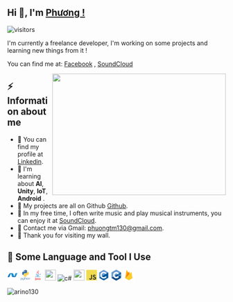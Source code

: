 <h2>Hi 👋, I'm <a href="https://www.facebook.com/PhuongMinh130/">Phương !</a></h2>
<p><img src="https://visitor-badge.glitch.me/badge?page_id=arino130.arino130" alt="visitors"></p>
<p></strong> I'm currently a freelance developer, I'm working on some projects and learning new things from it !</p>
<p>You can find me at:
        <a href="https://www.facebook.com/PhuongMinh130/">Facebook</a>
        <a href="#">,</a>
        <a href="https://soundcloud.com/arist-581732658">SoundCloud</a>  
</p>
<img align="right" src="https://cdn.dribbble.com/users/1059583/screenshots/4171367/coding-freak.gif" width="400px" height="280px"/>
<h2>⚡️ Information about me</h2>
<ul>
    <li>🔭 You can find my profile at <a href="https://www.linkedin.com/in/minh-ph%C6%B0%C6%A1ng-205154298/">Linkedin</a>.</li>
    <li>📙 I'm learning about <strong>AI</strong>, <strong>Unity</strong>, <strong>IoT</strong>, <strong>Android</strong> .</li>
    <li>🧐 My projects are all on Github <a href="https://github.com/arino130">Github</a>.</li>
    <li>📝 In my free time, I often write music and play musical instruments, you can enjoy it at <a href="https://soundcloud.com/arist-581732658">SoundCloud</a>.</li>
    <li>📧 Contact me via Gmail: <a href="phuongtm130@gmail.com">phuongtm130@gmail.com</a>.</li>
    <li>🎉 Thank you for visiting my wall.</li>
</ul>
<h2>🚀 Some Language and Tool I Use </h2>
<p align="left">
    <img src="https://raw.githubusercontent.com/devicons/devicon/master/icons/dot-net/dot-net-original.svg" width="25" height="25" />
    <img src="https://raw.githubusercontent.com/devicons/devicon/master/icons/python/python-original-wordmark.svg" width="25" height="25" />
    <img src="https://raw.githubusercontent.com/devicons/devicon/master/icons/java/java-original-wordmark.svg" width="25" height="25" />
    <img src="https://cdn.icon-icons.com/icons2/2699/PNG/512/arduino_logo_icon_170518.png" width="25" height="25" />
    <img src="https://i.pinimg.com/originals/79/18/66/791866447147ee53f4e65dffdf90d12b.png" alt="c#" width="25" height="25" />
    <img src="https://www.kindpng.com/picc/m/21-215460_microsoft-sql-server-logo-png-microsoft-sql-server.png" width="25" height="25" />
    <img src="https://raw.githubusercontent.com/devicons/devicon/master/icons/javascript/javascript-original.svg" width="25" height="25" />
    <img src="https://raw.githubusercontent.com/devicons/devicon/master/icons/c/c-original.svg" width="25" height="25" />
    <img src="https://raw.githubusercontent.com/devicons/devicon/master/icons/cplusplus/cplusplus-original.svg" width="25" height="25" />
    <img src="https://raw.githubusercontent.com/github/explore/80688e429a7d4ef2fca1e82350fe8e3517d3494d/topics/firebase/firebase.png" width="25" height="25" />

</p>
<img src="https://github-readme-stats.vercel.app/api?username=arino130&show_icons=true&count_private=true"
    alt="arino130" />
